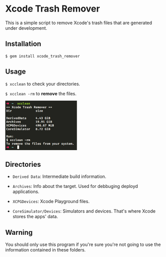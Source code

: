 # Xcode Trash Remover

This is a simple script to remove Xcode's trash files that are generated under development.

## Installation

    $ gem install xcode_trash_remover

## Usage

`$ xcclean` to check your directories.

`$ xcclean -rm` to **remove** the files.

<img src = https://raw.githubusercontent.com/FrankKair/xcode-trash-remover/master/assets/output2.png width="45%" height="45%"/>

## Directories

- `Derived Data`: Intermediate build information.

- `Archives`: Info about the target. Used for debbuging deployd applications.

- `XCPGDevices`: Xcode Playground files.

- `CoreSimulator/Devices`: Simulators and devices. That's where Xcode stores the apps' data.

## Warning

You should only use this program if you're sure you're not going to use the information contained in these folders.

